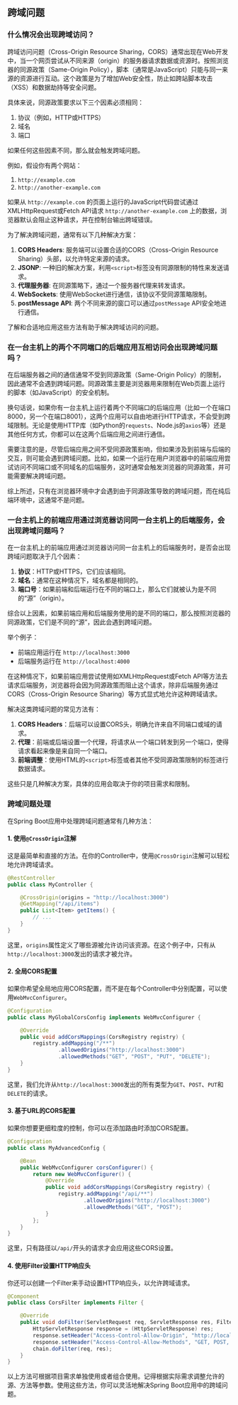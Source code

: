 ## 跨域问题

### 什么情况会出现跨域访问？

跨域访问问题（Cross-Origin Resource Sharing，CORS）通常出现在Web开发中，当一个网页尝试从不同来源（origin）的服务器请求数据或资源时。按照浏览器的同源政策（Same-Origin Policy），脚本（通常是JavaScript）只能与同一来源的资源进行互动。这个政策是为了增加Web安全性，防止如跨站脚本攻击（XSS）和数据劫持等安全问题。

具体来说，同源政策要求以下三个因素必须相同：

1. 协议（例如，HTTP或HTTPS）
2. 域名
3. 端口

如果任何这些因素不同，那么就会触发跨域问题。

例如，假设你有两个网站：

1. `http://example.com`
2. `http://another-example.com`

如果从 `http://example.com` 的页面上运行的JavaScript代码尝试通过XMLHttpRequest或Fetch API请求 `http://another-example.com` 上的数据，浏览器默认会阻止这种请求，并在控制台输出跨域错误。

为了解决跨域问题，通常有以下几种解决方案：

1. **CORS Headers**: 服务端可以设置合适的CORS（Cross-Origin Resource Sharing）头部，以允许特定来源的请求。
2. **JSONP**: 一种旧的解决方案，利用`<script>`标签没有同源限制的特性来发送请求。
3. **代理服务器**: 在同源策略下，通过一个服务器代理来转发请求。
4. **WebSockets**: 使用WebSocket进行通信，该协议不受同源策略限制。
5. **postMessage API**: 两个不同来源的窗口可以通过`postMessage` API安全地进行通信。

了解和合适地应用这些方法有助于解决跨域访问的问题。

### 在一台主机上的两个不同端口的后端应用互相访问会出现跨域问题吗？

在后端服务器之间的通信通常不受到同源政策（Same-Origin Policy）的限制，因此通常不会遇到跨域问题。同源政策主要是浏览器用来限制在Web页面上运行的脚本（如JavaScript）的安全机制。

换句话说，如果你有一台主机上运行着两个不同端口的后端应用（比如一个在端口8000，另一个在端口8001），这两个应用可以自由地进行HTTP请求，不会受到跨域限制。无论是使用HTTP库（如Python的`requests`、Node.js的`axios`等）还是其他任何方式，你都可以在这两个后端应用之间进行通信。

需要注意的是，尽管后端应用之间不受同源政策影响，但如果涉及到前端与后端的交互，则可能会遇到跨域问题。比如，如果一个运行在用户浏览器中的前端应用尝试访问不同端口或不同域名的后端服务，这时通常会触发浏览器的同源政策，并可能需要解决跨域问题。

综上所述，只有在浏览器环境中才会遇到由于同源政策导致的跨域问题，而在纯后端环境中，这通常不是问题。

### 一台主机上的前端应用通过浏览器访问同一台主机上的后端服务，会出现跨域问题吗？

在一台主机上的前端应用通过浏览器访问同一台主机上的后端服务时，是否会出现跨域问题取决于几个因素：

1. **协议**：HTTP或HTTPS，它们应该相同。
2. **域名**：通常在这种情况下，域名都是相同的。
3. **端口号**：如果前端和后端运行在不同的端口上，那么它们就被认为是不同的“源”（origin）。

综合以上因素，如果前端应用和后端服务使用的是不同的端口，那么按照浏览器的同源政策，它们是不同的“源”，因此会遇到跨域问题。

举个例子：

- 前端应用运行在 `http://localhost:3000`
- 后端服务运行在 `http://localhost:4000`

在这种情况下，如果前端应用尝试使用如XMLHttpRequest或Fetch API等方法去请求后端服务，浏览器将会因为同源政策而阻止这个请求，除非后端服务通过CORS（Cross-Origin Resource Sharing）等方式显式地允许这种跨域请求。

解决这类跨域问题的常见方法有：

1. **CORS Headers**：后端可以设置CORS头，明确允许来自不同端口或域的请求。
2. **代理**：前端或后端设置一个代理，将请求从一个端口转发到另一个端口，使得请求看起来像是来自同一个端口。
3. **前端调整**：使用HTML的`<script>`标签或者其他不受同源政策限制的标签进行数据请求。

这些只是几种解决方案，具体的应用会取决于你的项目需求和限制。

### 跨域问题处理

在Spring Boot应用中处理跨域问题通常有几种方法：

#### 1. 使用`@CrossOrigin`注解

这是最简单和直接的方法。在你的Controller中，使用`@CrossOrigin`注解可以轻松地允许跨域请求。

```java
@RestController
public class MyController {

    @CrossOrigin(origins = "http://localhost:3000")
    @GetMapping("/api/items")
    public List<Item> getItems() {
        // ...
    }
}
```

这里，`origins`属性定义了哪些源被允许访问该资源。在这个例子中，只有从`http://localhost:3000`发出的请求才被允许。

#### 2. 全局CORS配置

如果你希望全局地应用CORS配置，而不是在每个Controller中分别配置，可以使用`WebMvcConfigurer`。

```java
@Configuration
public class MyGlobalCorsConfig implements WebMvcConfigurer {

    @Override
    public void addCorsMappings(CorsRegistry registry) {
        registry.addMapping("/**")
                .allowedOrigins("http://localhost:3000")
                .allowedMethods("GET", "POST", "PUT", "DELETE");
    }
}
```

这里，我们允许从`http://localhost:3000`发出的所有类型为`GET`、`POST`、`PUT`和`DELETE`的请求。

#### 3. 基于URL的CORS配置

如果你想要更细粒度的控制，你可以在添加路由时添加CORS配置。

```java
@Configuration
public class MyAdvancedConfig {

    @Bean
    public WebMvcConfigurer corsConfigurer() {
        return new WebMvcConfigurer() {
            @Override
            public void addCorsMappings(CorsRegistry registry) {
                registry.addMapping("/api/**")
                        .allowedOrigins("http://localhost:3000")
                        .allowedMethods("GET", "POST");
            }
        };
    }
}
```

这里，只有路径以`/api/`开头的请求才会应用这些CORS设置。

#### 4. 使用Filter设置HTTP响应头

你还可以创建一个Filter来手动设置HTTP响应头，以允许跨域请求。

```java
@Component
public class CorsFilter implements Filter {

    @Override
    public void doFilter(ServletRequest req, ServletResponse res, FilterChain chain) throws IOException, ServletException {
        HttpServletResponse response = (HttpServletResponse) res;
        response.setHeader("Access-Control-Allow-Origin", "http://localhost:3000");
        response.setHeader("Access-Control-Allow-Methods", "GET, POST, PUT, DELETE");
        chain.doFilter(req, res);
    }
}
```

以上方法可根据项目需求单独使用或者组合使用。记得根据实际需求调整允许的源、方法等参数。使用这些方法，你可以灵活地解决Spring Boot应用中的跨域问题。